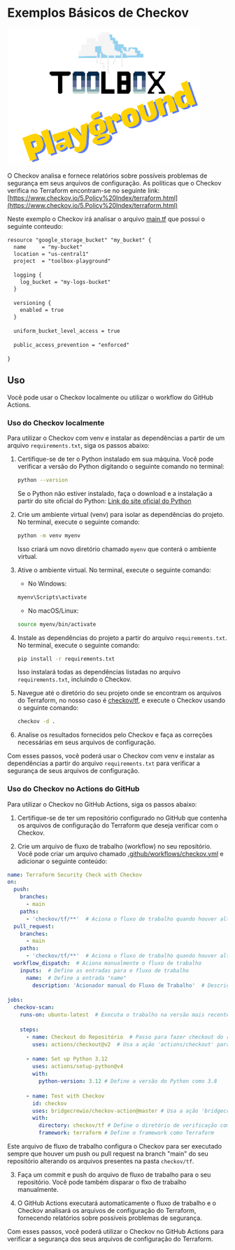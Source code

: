 # Exemplos Básicos de Checkov

![Toolbox Playground](../img/toolbox-playground.png)

O Checkov analisa e fornece relatórios sobre possíveis problemas de segurança em seus arquivos de configuração. As políticas que o Checkov verifica no Terraform encontram-se no seguinte link: [https://www.checkov.io/5.Policy%20Index/terraform.html](https://www.checkov.io/5.Policy%20Index/terraform.html)

Neste exemplo o Checkov irá analisar o arquivo [main.tf](./tf/main.tf) que possui o seguinte conteudo:
```
resource "google_storage_bucket" "my_bucket" {
  name     = "my-bucket"
  location = "us-central1"
  project  = "toolbox-playground"

  logging {
    log_bucket = "my-logs-bucket"
  }

  versioning {
    enabled = true
  }

  uniform_bucket_level_access = true

  public_access_prevention = "enforced"

}
```

## Uso

Você pode usar o Checkov localmente ou utilizar o workflow do GitHub Actions.

### Uso do Checkov localmente

Para utilizar o Checkov com venv e instalar as dependências a partir de um arquivo `requirements.txt`, siga os passos abaixo:

1. Certifique-se de ter o Python instalado em sua máquina. Você pode verificar a versão do Python digitando o seguinte comando no terminal:

    ```bash
    python --version
    ```

    Se o Python não estiver instalado, faça o download e a instalação a partir do site oficial do Python: [Link do site oficial do Python](https://www.python.org/)

2. Crie um ambiente virtual (venv) para isolar as dependências do projeto. No terminal, execute o seguinte comando:

    ```bash
    python -m venv myenv
    ```

    Isso criará um novo diretório chamado `myenv` que conterá o ambiente virtual.

3. Ative o ambiente virtual. No terminal, execute o seguinte comando:

    - No Windows:

    ```bash
    myenv\Scripts\activate
    ```

    - No macOS/Linux:

    ```bash
    source myenv/bin/activate
    ```

4. Instale as dependências do projeto a partir do arquivo `requirements.txt`. No terminal, execute o seguinte comando:

    ```bash
    pip install -r requirements.txt
    ```

    Isso instalará todas as dependências listadas no arquivo `requirements.txt`, incluindo o Checkov.

5. Navegue até o diretório do seu projeto onde se encontram os arquivos do Terraform, no nosso caso é [checkov/tf](./tf/), e execute o Checkov usando o seguinte comando:

    ```bash
    checkov -d .
    ```

6. Analise os resultados fornecidos pelo Checkov e faça as correções necessárias em seus arquivos de configuração.

Com esses passos, você poderá usar o Checkov com venv e instalar as dependências a partir do arquivo `requirements.txt` para verificar a segurança de seus arquivos de configuração.

### Uso do Checkov no Actions do GitHub

Para utilizar o Checkov no GitHub Actions, siga os passos abaixo:

1. Certifique-se de ter um repositório configurado no GitHub que contenha os arquivos de configuração do Terraform que deseja verificar com o Checkov.

2. Crie um arquivo de fluxo de trabalho (workflow) no seu repositório. Você pode criar um arquivo chamado [.github/workflows/checkov.yml](../.github/workflows/checkov.yaml) e adicionar o seguinte conteúdo:

```yaml
name: Terraform Security Check with Checkov
on:
  push:
    branches:
      - main
    paths:
      - 'checkov/tf/**'  # Aciona o fluxo de trabalho quando houver alterações no diretório 'checkov/tf'
  pull_request:
    branches:
      - main
    paths:
      - 'checkov/tf/**'  # Aciona o fluxo de trabalho quando houver alterações no diretório 'checkov/tf'
  workflow_dispatch:  # Aciona manualmente o fluxo de trabalho
    inputs:  # Define as entradas para o fluxo de trabalho
      name:  # Define a entrada "name"
        description: 'Acionador manual do Fluxo de Trabalho'  # Descrição da entrada

jobs:
  checkov-scan:
    runs-on: ubuntu-latest  # Executa o trabalho na versão mais recente do Ubuntu

    steps:
      - name: Checkout do Repositório  # Passo para fazer checkout do repositório
        uses: actions/checkout@v2  # Usa a ação 'actions/checkout' para fazer checkout do repositório

      - name: Set up Python 3.12
        uses: actions/setup-python@v4
        with:
          python-version: 3.12 # Define a versão do Python como 3.8

      - name: Test with Checkov
        id: checkov
        uses: bridgecrewio/checkov-action@master # Usa a ação 'bridgecrewio/checkov-action' para testar com Checkov
        with:
          directory: checkov/tf # Define o diretório de verificação como 'checkov/tf'
          framework: terraform # Define o framework como Terraform

```

Este arquivo de fluxo de trabalho configura o Checkov para ser executado sempre que houver um push ou pull request na branch "main" do seu repositório alterando os arquivos presentes na pasta `checkov/tf`.

3. Faça um commit e push do arquivo de fluxo de trabalho para o seu repositório. Você pode também disparar o flxo de trabalho manualmente.

4. O GitHub Actions executará automaticamente o fluxo de trabalho e o Checkov analisará os arquivos de configuração do Terraform, fornecendo relatórios sobre possíveis problemas de segurança.

Com esses passos, você poderá utilizar o Checkov no GitHub Actions para verificar a segurança dos seus arquivos de configuração do Terraform.